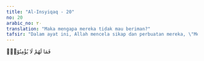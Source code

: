 ```yaml
---
title: "Al-Insyiqaq - 20"
no: 20
arabic_no: ٢٠
translation: "Maka mengapa mereka tidak mau beriman?"
tafsir: "Dalam ayat ini, Allah mencela sikap dan perbuatan mereka, \"Mengapa mereka masih tidak mau beriman, sedangkan bukti telah nyata menunjukkan adanya hari kebangkitan itu?\" Firman Allah:\n\nOrang-orang yang kafir mengira, bahwa mereka tidak akan dibangkitkan. Katakanlah (Muhammad), \"Tidak demikian, demi Tuhanku, kamu pasti dibangkitkan, kemudian diberitakan semua yang telah kamu kerjakan.\" Dan yang demikian itu mudah bagi Allah. (at-Tagabun/64: 7)"
---
```


فَمَا لَهُمْ لَا يُؤْمِنُوْنَۙ 
